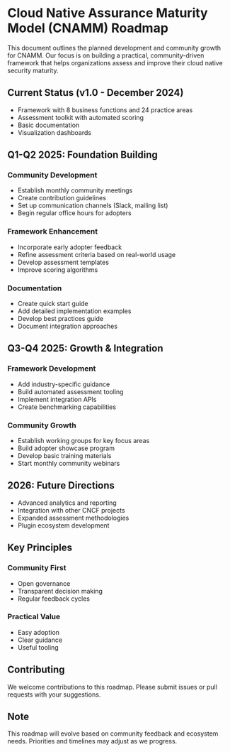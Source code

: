 # Cloud Native Assurance Maturity Model (CNAMM) Roadmap

This document outlines the planned development and community growth for CNAMM. Our focus is on building a practical, community-driven framework that helps organizations assess and improve their cloud native security maturity.

## Current Status (v1.0 - December 2024)
- Framework with 8 business functions and 24 practice areas
- Assessment toolkit with automated scoring
- Basic documentation
- Visualization dashboards

## Q1-Q2 2025: Foundation Building

### Community Development
- Establish monthly community meetings
- Create contribution guidelines
- Set up communication channels (Slack, mailing list)
- Begin regular office hours for adopters

### Framework Enhancement
- Incorporate early adopter feedback
- Refine assessment criteria based on real-world usage
- Develop assessment templates
- Improve scoring algorithms

### Documentation
- Create quick start guide
- Add detailed implementation examples
- Develop best practices guide
- Document integration approaches

## Q3-Q4 2025: Growth & Integration

### Framework Development
- Add industry-specific guidance
- Build automated assessment tooling
- Implement integration APIs
- Create benchmarking capabilities

### Community Growth
- Establish working groups for key focus areas
- Build adopter showcase program
- Develop basic training materials
- Start monthly community webinars

## 2026: Future Directions
- Advanced analytics and reporting
- Integration with other CNCF projects
- Expanded assessment methodologies
- Plugin ecosystem development

## Key Principles

### Community First
- Open governance
- Transparent decision making
- Regular feedback cycles

### Practical Value
- Easy adoption
- Clear guidance
- Useful tooling

## Contributing
We welcome contributions to this roadmap. Please submit issues or pull requests with your suggestions.

## Note
This roadmap will evolve based on community feedback and ecosystem needs. Priorities and timelines may adjust as we progress.
